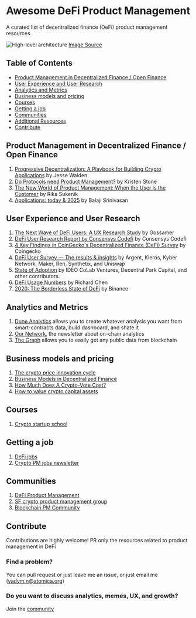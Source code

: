 # Awesome DeFi Product Management
A curated list of decentralized finance (DeFi) product management resources 

![High-level architecture](architecture.png)
[Image Source](https://drive.google.com/open?id=1TqEDREwCezrrCfLdtTWyVcZS0qMmhN62)

## Table of Contents
- [Product Management in Decentralized Finance / Open Finance](#Product-Management-in-Decentralized-Finance--Open-Finance)
- [User Experience and User Research](#User-Experience-and-User-Research)
- [Analytics and Metrics](#Analytics-and-Metrics)
- [Business models and pricing](#Business-models-and-pricing)
- [Courses](#Courses)
- [Getting a job](#Getting-a-job)
- [Communities](#Communities)
- [Additional Resources](#Additional-Resources)
- [Contribute](#Contribute)

## Product Management in Decentralized Finance / Open Finance
1. [Progressive Decentralization: A Playbook for Building Crypto Applications](https://a16z.com/2020/01/09/progressive-decentralization-crypto-product-management/) by Jesse Walden
2. [Do Protocols need Product Management?](https://medium.com/swlh/do-protocols-need-product-management-6c597d65faad) by Kristen Stone
3. [The New World of Product Management: When the User is the Customer](https://medium.com/@rika.sukenik6/the-new-world-of-product-management-when-the-user-is-the-customer-c74beba7dfaf) by Rika Sukenik
4. [Applications: today & 2025](https://youtu.be/3jPYk7ucrjo) by Balaji Srinivasan

## User Experience and User Research
1. [The Next Wave of DeFi Users: A UX Research Study](https://medium.com/usegossamer/the-next-wave-of-defi-users-a-ux-research-study-f20f180c23a1) by Gossamer
2. [DeFi User Research Report by Consensys Codefi](https://pages.consensys.net/codefi-def-user-research-report) by Consensys Codefi
3. [4 Key Findings in CoinGecko's Decentralized Finance (DeFi) Survey](https://www.coingecko.com/buzz/defi-survey) by Coingecko
4. [DeFi User Survey — The results & insights](https://medium.com/dexdotblue/defi-usage-survey-the-results-insights-b3481275019b) by Argent, Kleros, Kyber Network, Maker, Ren, Synthetix, and Uniswap
5. [State of Adoption](https://www.stateofcrypto.report/) by IDEO CoLab Ventures, Decentral Park Capital, and other contributors.
6. [DeFi Usage Numbers](https://thecontrol.co/defi-usage-numbers-7e5e2cd5ab2e) by Richard Chen
7. [2020: The Borderless State of DeFi](https://research.binance.com/analysis/2020-borderless-state-of-defi) by Binance

## Analytics and Metrics
1. [Dune Analytics](https://www.duneanalytics.com/) allows you to create whatever analysis you want from smart-contracts data, build dashboard, and shate it
2. [Our Network](https://ournetwork.substack.com), the newsletter about on-chain analytics
3. [The Graph](https://thegraph.com/) allows you to easily get any public data from blockchain

## Business models and pricing
1. [The crypto price innovation cycle](https://a16z.com/2020/05/15/the-crypto-price-innovation-cycle/)
2. [Business Models in Decentralized Finance](https://medium.com/coinmonks/business-models-in-decentralized-finance-d71604476825)
3. [How Much Does A Crypto-Vote Cost?](https://www.placeholder.vc/blog/2020/1/7/how-much-does-a-crypto-vote-cost)
4. [How to value crypto capital assets](https://bankless.substack.com/p/how-to-value-crypto-capital-assets)

## Courses
1. [Crypto startup school](https://a16z.com/crypto-startup-school/)

## Getting a job
1. [DeFi jobs](https://www.defi.jobs/)
2. [Crypto PM jobs newsletter](https://blockchainpm.substack.com/)

## Communities
1. [DeFi Product Management](https://t.me/defiproduct)
2. [SF crypto product management group](https://www.eventbrite.com/e/sf-crypto-product-manager-group-good-product-management-in-turbulent-times-defi-with-swapnet-tickets-99299754238)
3. [Blockchain PM Community](https://t.me/BlockchainPMCommunity)

## Contribute
Contributions are highly welcome! PR only the resources related to product management in DeFi 

### Find a problem?
You can pull request or just leave me an issue, or just email me (vadym.n@atomica.org)

### Do you want to discuss analytics, memes, UX, and growth?
Join the [community](https://t.me/defiPM)
